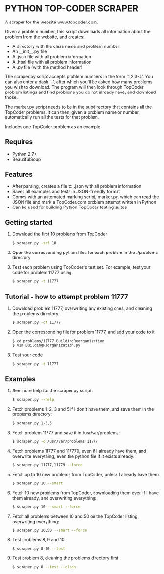 PYTHON TOP-CODER SCRAPER
=================

A scraper for the website www.topcoder.com.

Given a problem number, this script downloads all information about the problem from the website, and creates:

* A directory with the class name and problem number
* An \_\_init\_\_.py file
* A .json file with all problem information
* A .html file with all problem information
* A .py file (with the method header)

The scraper.py script accepts problem numbers in the form '1,2,3-4'. You can also enter a dash '-', after which you'll be asked how many problems you wish to download. The program will then look through TopCoder problem listings and find problems you do not already have, and download those.
 
The marker.py script needs to be in the subdirectory that contains all the TopCoder problems. It can then, given a problem name or number, automatically run all the tests for that problem.

Includes one TopCoder problem as an example.

Requires
--------

* Python 2.7+
* BeautifulSoup

Features
--------

* After parsing, creates a file tc_<problem number>.json with all problem information
* Saves all examples and tests in JSON-friendly format
* Comes with an automated marking script, marker.py, which can read the JSON file and mark a TopCoder.com problem attempt written in Python
* Can be used for building Python TopCoder testing suites

Getting started
---------------
1. Download the first 10 problems from TopCoder
    
    ```bash
    $ scraper.py -scf 10
    ```
2. Open the corresponding python files for each problem in the ./problems directory
3. Test each problem using TopCoder's test set. For example, test your code for problem 11777 using:

    ```bash
    $ scraper.py -t 11777
    ```

Tutorial - how to attempt problem 11777
---------------------------------------
1. Download problem 11777, overwriting any existing ones, and cleaning the problems directory.

    ```bash
    $ scraper.py -cf 11777
2. Open the corresponding file for problem 11777, and add your code to it

    ```bash
    $ cd problems/11777_BuildingReorganization
    $ vim BuildingReorganization.py
    ```
    
3. Test your code

    ```bash
    $ scraper.py -t 11777
    ```

Examples
--------
1. See more help for the scraper.py script:

    ```bash
    $ scraper.py --help
    ```
    
2. Fetch problems 1, 2, 3 and 5 if I don't have them, and save them in the problems directory:

    ```bash
    $ scraper.py 1-3,5
    ```
    
3. Fetch problem 11777 and save it in /usr/var/problems:

    ```bash
    $ scraper.py -o /usr/var/problems 11777
    ```
    
4. Fetch problems 11777 and 117779, even if I already have them, and overwrite everything, even the python file if it exists already:

    ```bash
    $ scraper.py 11777,11779 --force
    ```
    
5. Fetch up to 10 new problems from TopCoder, unless I already have them

    ```bash
    $ scraper.py 10 --smart
    ```
    
6. Fetch 10 new problems from TopCoder, downloading them even if I have them already, and overwriting everything:

    ```bash
    $ scraper.py 10 --smart --force
    ```
    
7. Fetch all problems between 10 and 50 on the TopCoder listing, overwriting everything:

    ```bash
    $ scraper.py 10,50 --smart --force
    ```
    
8. Test problems 8, 9 and 10

    ```bash
    $ scraper.py 8-10 --test
    ```
    
9. Test problem 8, cleaning the problems directory first

    ```bash
    $ scraper.py 8 --test --clean
    ```
    
